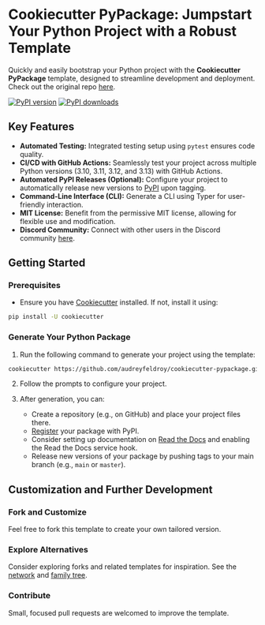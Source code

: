 # Cookiecutter PyPackage: Jumpstart Your Python Project with a Robust Template

Quickly and easily bootstrap your Python project with the **Cookiecutter PyPackage** template, designed to streamline development and deployment. Check out the original repo [here](https://github.com/audreyfeldroy/cookiecutter-pypackage/).

[![PyPI version](https://img.shields.io/pypi/v/cookiecutter-pypackage.svg)](https://pypi.python.org/pypi/cookiecutter-pypackage)
[![PyPI downloads](https://img.shields.io/pypi/dm/cookiecutter-pypackage.svg)](https://pypi.python.org/pypi/cookiecutter-pypackage)

## Key Features

*   **Automated Testing:** Integrated testing setup using `pytest` ensures code quality.
*   **CI/CD with GitHub Actions:**  Seamlessly test your project across multiple Python versions (3.10, 3.11, 3.12, and 3.13) with GitHub Actions.
*   **Automated PyPI Releases (Optional):**  Configure your project to automatically release new versions to [PyPI](https://pypi.python.org/pypi) upon tagging.
*   **Command-Line Interface (CLI):**  Generate a CLI using Typer for user-friendly interaction.
*   **MIT License:**  Benefit from the permissive MIT license, allowing for flexible use and modification.
*   **Discord Community:** Connect with other users in the Discord community [here](https://discord.gg/PWXJr3upUE).

## Getting Started

### Prerequisites

*   Ensure you have [Cookiecutter](https://github.com/cookiecutter/cookiecutter) installed. If not, install it using:

```bash
pip install -U cookiecutter
```

### Generate Your Python Package

1.  Run the following command to generate your project using the template:

```bash
cookiecutter https://github.com/audreyfeldroy/cookiecutter-pypackage.git
```

2.  Follow the prompts to configure your project.

3.  After generation, you can:

    *   Create a repository (e.g., on GitHub) and place your project files there.
    *   [Register](https://packaging.python.org/tutorials/packaging-projects/#uploading-the-distribution-archives) your package with PyPI.
    *   Consider setting up documentation on [Read the Docs](https://readthedocs.io/) and enabling the Read the Docs service hook.
    *   Release new versions of your package by pushing tags to your main branch (e.g., `main` or `master`).

## Customization and Further Development

### Fork and Customize

Feel free to fork this template to create your own tailored version.

### Explore Alternatives

Consider exploring forks and related templates for inspiration.  See the [network](https://github.com/audreyfeldroy/cookiecutter-pypackage/network) and [family tree](https://github.com/audreyfeldroy/cookiecutter-pypackage/network/members).

### Contribute

Small, focused pull requests are welcomed to improve the template.